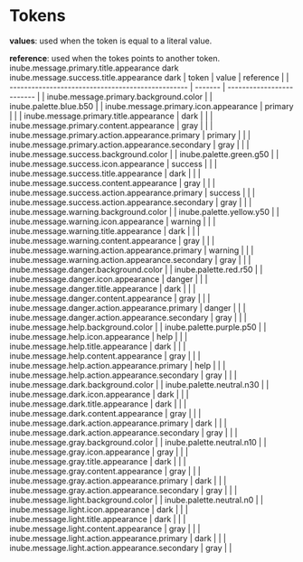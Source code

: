 # Tokens

**values**: used when the token is equal to a literal value.

**reference**: used when the tokes points to another token.
inube.message.primary.title.appearance dark
inube.message.success.title.appearance dark
| token | value | reference |
| ------------------------------------------------- | ------- | ------------------------- |
| inube.message.primary.background.color | | inube.palette.blue.b50 |
| inube.message.primary.icon.appearance | primary | |
| inube.message.primary.title.appearance | dark | |
| inube.message.primary.content.appearance | gray | |
| inube.message.primary.action.appearance.primary | primary | |
| inube.message.primary.action.appearance.secondary | gray | |
| inube.message.success.background.color | | inube.palette.green.g50 |
| inube.message.success.icon.appearance | success | |
| inube.message.success.title.appearance | dark | |
| inube.message.success.content.appearance | gray | |
| inube.message.success.action.appearance.primary | success | |
| inube.message.success.action.appearance.secondary | gray | |
| inube.message.warning.background.color | | inube.palette.yellow.y50 |
| inube.message.warning.icon.appearance | warning | |
| inube.message.warning.title.appearance | dark | |
| inube.message.warning.content.appearance | gray | |
| inube.message.warning.action.appearance.primary | warning | |
| inube.message.warning.action.appearance.secondary | gray | |
| inube.message.danger.background.color | | inube.palette.red.r50 |
| inube.message.danger.icon.appearance | danger | |
| inube.message.danger.title.appearance | dark | |
| inube.message.danger.content.appearance | gray | |
| inube.message.danger.action.appearance.primary | danger | |
| inube.message.danger.action.appearance.secondary | gray | |
| inube.message.help.background.color | | inube.palette.purple.p50 |
| inube.message.help.icon.appearance | help | |
| inube.message.help.title.appearance | dark | |
| inube.message.help.content.appearance | gray | |
| inube.message.help.action.appearance.primary | help | |
| inube.message.help.action.appearance.secondary | gray | |
| inube.message.dark.background.color | | inube.palette.neutral.n30 |
| inube.message.dark.icon.appearance | dark | |
| inube.message.dark.title.appearance | dark | |
| inube.message.dark.content.appearance | gray | |
| inube.message.dark.action.appearance.primary | dark | |
| inube.message.dark.action.appearance.secondary | gray | |
| inube.message.gray.background.color | | inube.palette.neutral.n10 |
| inube.message.gray.icon.appearance | gray | |
| inube.message.gray.title.appearance | dark | |
| inube.message.gray.content.appearance | gray | |
| inube.message.gray.action.appearance.primary | dark | |
| inube.message.gray.action.appearance.secondary | gray | |
| inube.message.light.background.color | | inube.palette.neutral.n0 |
| inube.message.light.icon.appearance | dark | |
| inube.message.light.title.appearance | dark | |
| inube.message.light.content.appearance | gray | |
| inube.message.light.action.appearance.primary | dark | |
| inube.message.light.action.appearance.secondary | gray | |

